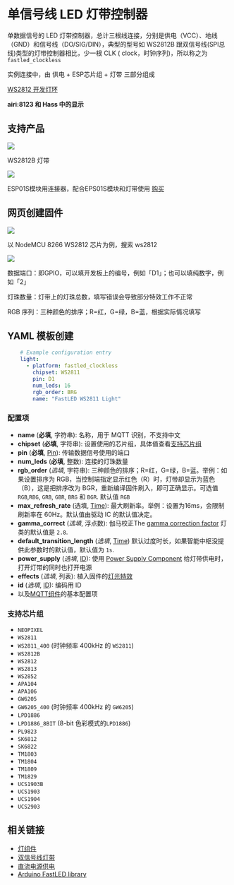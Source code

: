 # 单信号线 LED 灯带控制器

单数据信号的 LED 灯带控制器，总计三根线连接，分别是供电（VCC）、地线（GND）和信号线（DO/SIG/DIN），典型的型号如 WS2812B
跟双信号线(SPI总线)类型的灯带控制器相比，少一根 CLK ( clock，时钟序列)，所以称之为 `fastled_clockless`

实例连接中，由 供电 + ESP芯片组 + 灯带 三部分组成


[WS2812 开发灯环](//player.bilibili.com/player.html?aid=35359361&cid=61980878&page=1 ':include :type=iframe width="720" height="1280"')

**airi:8123 和 Hass 中的显示**

## 支持产品

![](https://ws1.sinaimg.cn/large/007fN5Xegy1fwxfzyopmcj30xa0k81fn.jpg)

WS2812B 灯带


![](https://ws1.sinaimg.cn/large/007fN5Xegy1fwxbejdrw1j30b40b4tdc.jpg)

ESP01S模块用连接器，配合EPS01S模块和灯带使用 [购买](https://item.taobao.com/item.htm?id=551951370518)


## 网页创建固件

![](https://ws1.sinaimg.cn/large/007fN5Xegy1fwxg8yw6t6j30w60jqtca.jpg)

以 NodeMCU 8266 WS2812 芯片为例，搜索 ws2812  


![](https://ws1.sinaimg.cn/large/007fN5Xegy1fwxda34579j30ku0djmxh.jpg)

数据端口：即GPIO，可以填开发板上的编号，例如「D1」；也可以填纯数字，例如「2」

灯珠数量：灯带上的灯珠总数，填写错误会导致部分特效工作不正常

RGB 序列：三种颜色的排序；R=红，G=绿，B=蓝，根据实际情况填写




## YAML 模板创建


```yaml
    # Example configuration entry
    light:
      - platform: fastled_clockless
        chipset: WS2811
        pin: D1
        num_leds: 16
        rgb_order: BRG
        name: "FastLED WS2811 Light"
```

### 配置项

- **name** (**必填**, 字符串): 名称，用于 MQTT 识别，不支持中文
- **chipset** (**必填**, 字符串): 设置使用的芯片组，具体值查看[支持芯片组](#支持芯片组)
- **pin** (**必填**, [Pin](/mqtt/guides/configuration-types#pin)): 传输数据信号使用的端口
- **num_leds** (**必填**, 整数): 连接的灯珠数量
- **rgb_order** (*选填*, 字符串): 三种颜色的排序；R=红，G=绿，B=蓝。举例：如果设置排序为 RGB，当控制端指定显示红色（R）时，灯带却显示为蓝色（B），这是把排序改为 BGR，重新编译固件刷入，即可正确显示。可选值 `RGB`,`RBG`, `GRB`, `GBR`, `BRG` 和 `BGR`. 默认值  `RGB`
- **max_refresh_rate** (选填, [Time](/mqtt/guides/configuration-types#time)): 最大刷新率。举例：设置为16ms，会限制刷新率在 60Hz。默认值由驱动 IC 的默认值决定。
- **gamma_correct** (*选填*, 浮点数): 伽马校正The [gamma correction factor](https://en.wikipedia.org/wiki/Gamma_correction) 灯类的默认值是 `2.8`.
- **default_transition_length** (*选填*, [Time](/mqtt/guides/configuration-types#time)) 默认过度时长，如果智能中枢没提供此参数时的默认值，默认值为 `1s`.
- **power_supply** (*选填*, [ID](/mqtt/guides/configuration-types#id)): 使用 [Power Supply Component](/mqtt/components/power_supply) 给灯带供电时，打开灯带的同时也打开电源
- **effects** (*选填*, 列表): 植入固件的[灯光特效](/mqtt/components/light/#灯光特效)
- **id** (*选填*, [ID](/mqtt/guides/configuration-types#id)): 编码用 ID
- 以及[MQTT组件](/mqtt/components/mqtt#MQTT-组件基本配置项)的基本配置项



### 支持芯片组

- `NEOPIXEL`
- `WS2811`
- `WS2811_400` (时钟频率 400kHz 的 `WS2811`)
- `WS2812B`
- `WS2812`
- `WS2813`
- `WS2852`
- `APA104`
- `APA106`
- `GW6205`
- `GW6205_400` (时钟频率 400kHz 的  `GW6205`)
- `LPD1886`
- `LPD1886_8BIT` (8-bit 色彩模式的`LPD1886`)
- `PL9823`
- `SK6812`
- `SK6822`
- `TM1803`
- `TM1804`
- `TM1809`
- `TM1829`
- `UCS1903B`
- `UCS1903`
- `UCS1904`
- `UCS2903`


## 相关链接

- [灯组件](/mqtt/light/)
- [双信号线灯带](/mqtt/components/light/fastled_spi)
- [直流电源供电](/mqtt/components/power_supply)
- [Arduino FastLED library](https://github.com/FastLED/FastLED)